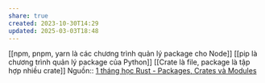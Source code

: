 ```yaml
---
share: true
created: 2023-10-30T14:29
updated: 2025-03-03T18:48
---
```

[[npm, pnpm, yarn là các chương trình quản lý package cho Node]]
[[pip là chương trình quản lý package của Python]]
[[Crate là file, package là tập hợp nhiều crate]] 
Nguồn:: [1 tháng học Rust - Packages, Crates và Modules](https://2coffee.dev/bai-viet/mot-thang-hoc-rust-packages-crates-va-modules)
